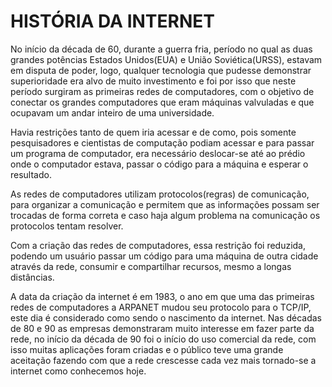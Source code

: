 # HISTÓRIA DA INTERNET

No início da década de 60, durante a guerra fria, período no qual as duas grandes potências Estados Unidos(EUA) e União Soviética(URSS), estavam em disputa de poder, logo, qualquer tecnologia que pudesse demonstrar superioridade era alvo de muito investimento e foi por isso que neste período surgiram as primeiras redes de computadores, com o objetivo de conectar os grandes computadores que eram máquinas valvuladas e que ocupavam um andar inteiro de uma universidade. 

Havia restrições tanto de quem iria acessar e de como, pois somente pesquisadores e cientistas de computação podiam acessar e para passar um programa de computador, era necessário deslocar-se até ao prédio onde o computador estava, passar o código para a máquina e esperar o resultado.

As redes de computadores utilizam protocolos(regras) de comunicação, para organizar a comunicação e permitem que as informações possam ser trocadas de forma correta e caso haja algum problema na comunicação os protocolos tentam resolver.

Com a criação das redes de computadores, essa restrição foi reduzida, podendo um usuário passar um código para uma máquina de outra cidade através da rede, consumir e compartilhar recursos, mesmo a longas distâncias.

A data da criação da internet é em 1983, o ano em que uma das primeiras redes de computadores a ARPANET mudou seu protocolo para o TCP/IP, este dia é considerado como sendo o nascimento da internet. Nas décadas de 80 e 90 as empresas demonstraram muito interesse em fazer parte da rede, no início da década de 90 foi o início do uso comercial da rede, com isso muitas aplicações foram criadas e o público teve uma grande aceitação fazendo com que a rede crescesse cada vez mais tornado-se a internet como conhecemos hoje.
